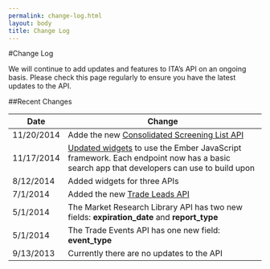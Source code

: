 ```yaml
---
permalink: change-log.html
layout: body
title: Change Log
---
```


#Change Log

We will continue to add updates and features to ITA’s API on an ongoing basis.  Please check this page regularly to ensure you have the latest updates to the API.

##Recent Changes

| Date            | Change                                                     |
| --------------- | --------------------------------------------------------------- |
|11/20/2014       | Adde the new [Consolidated Screening List API](http://developer.trade.gov/consolidated-screening-list.html)
|11/17/2014       | [Updated widgets](http://developer.trade.gov/demo-search-apps.html) to use the Ember JavaScript framework.  Each endpoint now has a basic search app that developers can use to build upon | 
| 8/12/2014       | Added widgets for three APIs
| 7/1/2014        | Added the new [Trade Leads API](trade-leads.html)
| 5/1/2014        | The Market Research Library API has two new fields: **expiration_date** and **report_type** |
| 5/1/2014        | The Trade Events API has one new field:  **event_type** |
| 9/13/2013       | Currently there are no updates to the API                 |















